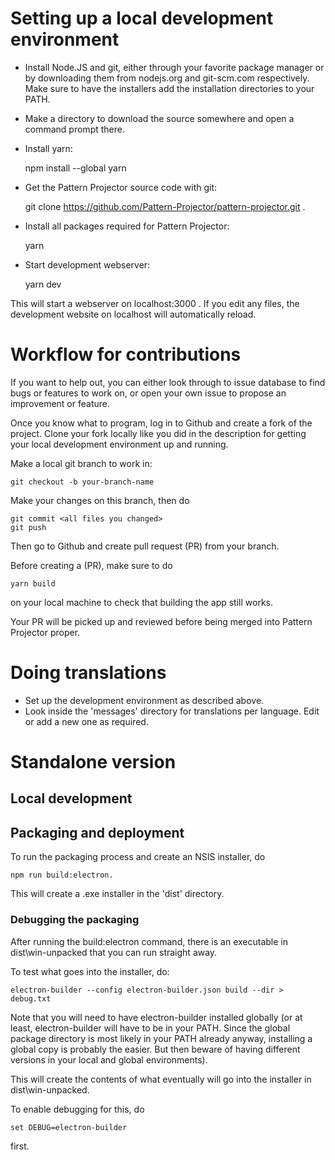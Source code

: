# Setting up a local development environment

- Install Node.JS and git, either through your favorite package manager or by downloading them from nodejs.org and
  git-scm.com respectively. Make sure to have the installers add the installation directories to your PATH.
- Make a directory to download the source somewhere and open a command prompt there.
- Install yarn:

    npm install --global yarn

- Get the Pattern Projector source code with git:

    git clone https://github.com/Pattern-Projector/pattern-projector.git .

- Install all packages required for Pattern Projector:

    yarn

- Start development webserver:

    yarn dev

This will start a webserver on localhost:3000 . If you edit any files, the development website on localhost will
automatically reload.

# Workflow for contributions

If you want to help out, you can either look through to issue database to find bugs or features to work on, or open your
own issue to propose an improvement or feature.

Once you know what to program, log in to Github and create a fork of the project. Clone your fork locally like you did
in the description for getting your local development environment up and running.

Make a local git branch to work in:

    git checkout -b your-branch-name

Make your changes on this branch, then do

    git commit <all files you changed>
    git push

Then go to Github and create pull request (PR) from your branch.

Before creating a (PR), make sure to do

    yarn build

on your local machine to check that building the app still works.

Your PR will be picked up and reviewed before being merged into Pattern Projector proper.

# Doing translations

- Set up the development environment as described above.
- Look inside the 'messages' directory for translations per language. Edit or add a new one as required.

# Standalone version

## Local development



## Packaging and deployment

To run the packaging process and create an NSIS installer, do

    npm run build:electron.

This will create a .exe installer in the 'dist' directory.

### Debugging the packaging

After running the build:electron command, there is an executable in dist\win-unpacked that you can run straight away.

To test what goes into the installer, do:

    electron-builder --config electron-builder.json build --dir > debug.txt

Note that you will need to have electron-builder installed globally (or at least, electron-builder will have to be in
your PATH. Since the global package directory is most likely in your PATH already anyway, installing a global copy is
probably the easier. But then beware of having different versions in your local and global environments).

This will create the contents of what eventually will go into the installer in dist\win-unpacked.

To enable debugging for this, do

    set DEBUG=electron-builder

first.
